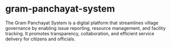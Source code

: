# gram-panchayat-system
The Gram Panchayat System is a digital platform that streamlines village governance by enabling issue reporting, resource management, and facility tracking. It promotes transparency, collaboration, and efficient service delivery for citizens and officials.
